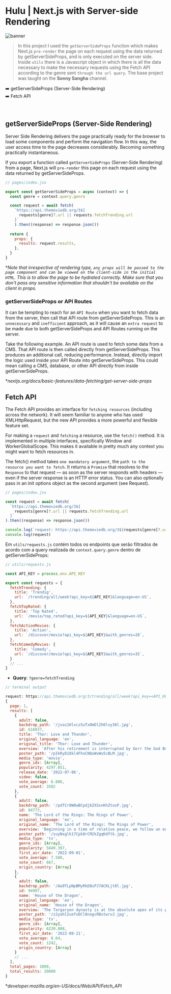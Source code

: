 # Hulu | Next.js with Server-side Rendering

![banner](banner.png)

> In this project I used the `getServerSideProps` function which makes Next.js `pre-render` the page on each request using the data returned by getServerSideProps, and is only executed on the server side. Inside `utils` there is a Javascript object in which there is all the data necessary to make the necessary requests using the Fetch API according to the genre sent `through the url query`. The base project was taught on the <strong>Sonny Sangha</strong> channel.

:arrow_right: getServerSideProps (Server-Side Rendering)  <br />
:arrow_right: Fetch API <br />

<br />

## getServerSideProps (Server-Side Rendering) 

Server Side Rendering delivers the page practically ready for the browser to load some components and perform the navigation flow. In this way, the user access time to the page decreases considerably. Becoming something practically instantaneous.

If you export a function called `getServerSideProps` (Server-Side Rendering) from a page, Next.js will `pre-render` this page on each request using the data returned by getServerSideProps.

```jsx
// pages/index.jsx 

export const getServerSideProps = async (context) => {
  const genre = context.query.genre

  const request = await fetch(
    `https://api.themoviedb.org/3${
      requests[genre]?.url || requests.fetchTrending.url
    }`
    ).then((response) => response.json())
    
  return {
    props: {
      results: request.results,
    },
  }
}
```

*<i>Note that irrespective of rendering type, `any props will be passed to the page component and can be viewed on the client-side in the initial HTML`. This is to allow the page to be hydrated correctly. Make sure that you don't pass any sensitive information that shouldn't be available on the client in props.</i>

### getServerSideProps or API Routes

It can be tempting to reach for an `API Route` when you want to fetch data from the server, then call that API route from getServerSideProps. This is an `unnecessary` and `inefficient` approach, as it will cause an `extra request` to be made due to both getServerSideProps and API Routes running on the server.

Take the following example. An API route is used to fetch some data from a CMS. That API route is then called directly from getServerSideProps. This produces an additional call, reducing performance. Instead, directly import the logic used inside your API Route into getServerSideProps. This could mean calling a CMS, database, or other API directly from inside getServerSideProps.

*<i>nextjs.org/docs/basic-features/data-fetching/get-server-side-props</i>


## Fetch API 

The Fetch API provides an interface for `fetching resources` (including across the network). It will seem familiar to anyone who has used XMLHttpRequest, but the new API provides a more powerful and flexible feature set.

For making a `request` and `fetching` a resource, use the `fetch()` method. It is implemented in multiple interfaces, specifically Window and WorkerGlobalScope. This makes it available in pretty much any context you might want to fetch resources in.

The fetch() method takes `one mandatory argument`, the `path to the resource you want to fetch`. It returns a `Promise` that resolves to the `Response` to that request — as soon as the server responds with headers — even if the server response is an HTTP error status. You can also optionally pass in an init options object as the second argument (see Request).

```jsx
// pages/index.jsx

const request = await fetch(
  `https://api.themoviedb.org/3${
    requests[genre]?.url || requests.fetchTrending.url
  }`
).then((response) => response.json())

console.log(`request: https://api.themoviedb.org/3${requests[genre]?.url || requests.fetchTrending.url}`)
console.log(request)
```
 
Em `utils/requests.js` contém todos os endpoints que serão filtrados de acordo com a query realizada de `context.query.genre` dentro de getServerSideProps: 

```js
// utils/requests.js

const API_KEY = process.env.API_KEY

export const requests = {
  fetchTrending: {
    title: 'Trendig',
    url: `/trending/all/week?api_key=${API_KEY}&language=en-US`,
  },
  fetchTopRated: {
    title: 'Top Rated',
    url: `/movie/top_rated?api_key=${API_KEY}&language=en-US`,
  },
  fetchActionMovies: {
    title: 'Action',
    url: `/discover/movie?api_key=${API_KEY}&with_genres=28`,
  },
  fetchComedyMovies: {
    title: 'Comedy',
    url: `/discover/movie?api_key=${API_KEY}&with_genres=35`,
  }
  // ...
}
```

- <strong>Query</strong>: `?genre=fetchTrending`

```js
// terminal output

request: https://api.themoviedb.org/3/trending/all/week?api_key=<API_KEY>&language=en-US
{
  page: 1,
  results: [
    {
      adult: false,
      backdrop_path: '/jsoz1HlxczSuTx0mDl2h0lxy36l.jpg',
      id: 616037,
      title: 'Thor: Love and Thunder',
      original_language: 'en',
      original_title: 'Thor: Love and Thunder',
      overview: 'After his retirement is interrupted by Gorr the God Butcher, a galactic killer who seeks the extinction of the gods, Thor Odinson enlists the help of King Valkyrie, Korg, and ex-girlfriend Jane Foster, who now wields Mjolnir as the Mighty Thor. Together they embark upon a harrowing cosmic adventure to uncover the mystery of the God Butcher’s vengeance and stop him before it’s too late.',
      poster_path: '/pIkRyD18kl4FhoCNQuWxWu5cBLM.jpg',
      media_type: 'movie',
      genre_ids: [Array],
      popularity: 4297.051,
      release_date: '2022-07-06',
      video: false,
      vote_average: 6.806,
      vote_count: 3502
    },
    {
      adult: false,
      backdrop_path: '/pdfCr8W0wBCpdjbZXSxnKhZtosP.jpg',
      id: 84773,
      name: 'The Lord of the Rings: The Rings of Power',
      original_language: 'en',
      original_name: 'The Lord of the Rings: The Rings of Power',
      overview: 'Beginning in a time of relative peace, we follow an ensemble cast of characters as they confront the re-emergence of evil to Middle-earth. From the darkest depths of the Misty Mountains, to the majestic forests of Lindon, to the breathtaking island kingdom of Númenor, to the furthest reaches of the map, these kingdoms and characters will carve out legacies that live on long after they are gone.',
      poster_path: '/suyNxglk17Cpk8rCM2kZgqKdftk.jpg',
      media_type: 'tv',
      genre_ids: [Array],
      popularity: 5849.397,
      first_air_date: '2022-09-01',
      vote_average: 7.588,
      vote_count: 667,
      origin_country: [Array]
    },
    {
      adult: false,
      backdrop_path: '/Aa9TLpNpBMyRkD8sPJ7ACKLjt0l.jpg',
      id: 94997,
      name: 'House of the Dragon',
      original_language: 'en',
      original_name: 'House of the Dragon',
      overview: 'The Targaryen dynasty is at the absolute apex of its power, with more than 15 dragons under their yoke. Most empires crumble from such heights. In the case of the Targaryens, their slow fall begins when King Viserys breaks with a century of tradition by naming his daughter Rhaenyra heir to the Iron Throne. But when Viserys later fathers a son, the court is shocked when Rhaenyra retains her status as his heir, and seeds of division sow friction across the realm.',
      poster_path: '/z2yahl2uefxDCl0nogcRBstwruJ.jpg',
      media_type: 'tv',
      genre_ids: [Array],
      popularity: 6239.808,
      first_air_date: '2022-08-21',
      vote_average: 8.64,
      vote_count: 1242,
      origin_country: [Array]
    }
    // ...
  ],
  total_pages: 1000,
  total_results: 20000
}
```

*<i>developer.mozilla.org/en-US/docs/Web/API/Fetch_API</i>

